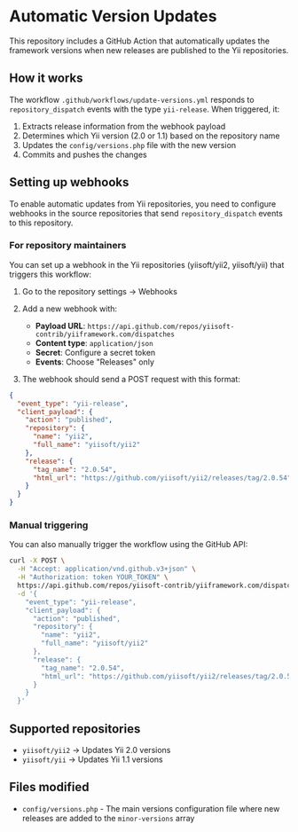 # Automatic Version Updates

This repository includes a GitHub Action that automatically updates the framework versions when new releases are published to the Yii repositories.

## How it works

The workflow `.github/workflows/update-versions.yml` responds to `repository_dispatch` events with the type `yii-release`. When triggered, it:

1. Extracts release information from the webhook payload
2. Determines which Yii version (2.0 or 1.1) based on the repository name
3. Updates the `config/versions.php` file with the new version
4. Commits and pushes the changes

## Setting up webhooks

To enable automatic updates from Yii repositories, you need to configure webhooks in the source repositories that send `repository_dispatch` events to this repository.

### For repository maintainers

You can set up a webhook in the Yii repositories (yiisoft/yii2, yiisoft/yii) that triggers this workflow:

1. Go to the repository settings → Webhooks
2. Add a new webhook with:
   - **Payload URL**: `https://api.github.com/repos/yiisoft-contrib/yiiframework.com/dispatches`
   - **Content type**: `application/json`
   - **Secret**: Configure a secret token
   - **Events**: Choose "Releases" only

3. The webhook should send a POST request with this format:
```json
{
  "event_type": "yii-release",
  "client_payload": {
    "action": "published",
    "repository": {
      "name": "yii2",
      "full_name": "yiisoft/yii2"
    },
    "release": {
      "tag_name": "2.0.54",
      "html_url": "https://github.com/yiisoft/yii2/releases/tag/2.0.54"
    }
  }
}
```

### Manual triggering

You can also manually trigger the workflow using the GitHub API:

```bash
curl -X POST \
  -H "Accept: application/vnd.github.v3+json" \
  -H "Authorization: token YOUR_TOKEN" \
  https://api.github.com/repos/yiisoft-contrib/yiiframework.com/dispatches \
  -d '{
    "event_type": "yii-release",
    "client_payload": {
      "action": "published",
      "repository": {
        "name": "yii2",
        "full_name": "yiisoft/yii2"
      },
      "release": {
        "tag_name": "2.0.54",
        "html_url": "https://github.com/yiisoft/yii2/releases/tag/2.0.54"
      }
    }
  }'
```

## Supported repositories

- `yiisoft/yii2` → Updates Yii 2.0 versions
- `yiisoft/yii` → Updates Yii 1.1 versions

## Files modified

- `config/versions.php` - The main versions configuration file where new releases are added to the `minor-versions` array